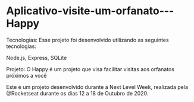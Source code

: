 # Aplicativo-visite-um-orfanato---Happy

Tecnologias:
Esse projeto foi desenvolvido utilizando as seguintes tecnologias:

Node.js,
Express,
SQLite

Projeto: 
O Happy é um projeto que visa facilitar visitas aos orfanatos próximos a você

Este é um projeto desenvolvido durante a Next Level Week, realizada pela @Rocketseat durante os dias 12 a 18 de Outubro de 2020.

